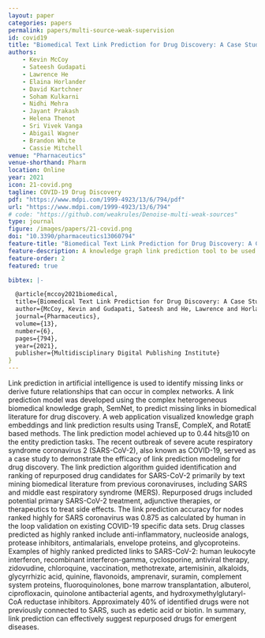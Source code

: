 ```yaml
---
layout: paper
categories: papers
permalink: papers/multi-source-weak-supervision
id: covid19
title: "Biomedical Text Link Prediction for Drug Discovery: A Case Study with COVID-19"
authors:
    - Kevin McCoy
    - Sateesh Gudapati
    - Lawrence He
    - Elaina Horlander
    - David Kartchner
    - Soham Kulkarni
    - Nidhi Mehra
    - Jayant Prakash
    - Helena Thenot
    - Sri Vivek Vanga
    - Abigail Wagner
    - Brandon White
    - Cassie Mitchell
venue: "Pharnaceutics"
venue-shorthand: Pharm
location: Online
year: 2021
icon: 21-covid.png
tagline: COVID-19 Drug Discovery 
pdf: "https://www.mdpi.com/1999-4923/13/6/794/pdf"
url: "https://www.mdpi.com/1999-4923/13/6/794"
# code: "https://github.com/weakrules/Denoise-multi-weak-sources"
type: journal
figure: /images/papers/21-covid.png
doi: "10.3390/pharmaceutics13060794"
feature-title: "Biomedical Text Link Prediction for Drug Discovery: A Case Study with COVID-19"
feature-description: A knowledge graph link prediction tool to be used for prediction of novel drugs for COVID-19
feature-order: 2
featured: true

bibtex: |-

  @article{mccoy2021biomedical,
  title={Biomedical Text Link Prediction for Drug Discovery: A Case Study with COVID-19},
  author={McCoy, Kevin and Gudapati, Sateesh and He, Lawrence and Horlander, Elaina and Kartchner, David and Kulkarni, Soham and Mehra, Nidhi and Prakash, Jayant and Thenot, Helena and Vanga, Sri Vivek and others},
  journal={Pharmaceutics},
  volume={13},
  number={6},
  pages={794},
  year={2021},
  publisher={Multidisciplinary Digital Publishing Institute}
}
---
```


Link prediction in artificial intelligence is used to identify missing links or derive future relationships that can occur in complex networks. A link prediction model was developed using the complex heterogeneous biomedical knowledge graph, SemNet, to predict missing links in biomedical literature for drug discovery. A web application visualized knowledge graph embeddings and link prediction results using TransE, CompleX, and RotatE based methods. The link prediction model achieved up to 0.44 hits@10 on the entity prediction tasks. The recent outbreak of severe acute respiratory syndrome coronavirus 2 (SARS-CoV-2), also known as COVID-19, served as a case study to demonstrate the efficacy of link prediction modeling for drug discovery. The link prediction algorithm guided identification and ranking of repurposed drug candidates for SARS-CoV-2 primarily by text mining biomedical literature from previous coronaviruses, including SARS and middle east respiratory syndrome (MERS). Repurposed drugs included potential primary SARS-CoV-2 treatment, adjunctive therapies, or therapeutics to treat side effects. The link prediction accuracy for nodes ranked highly for SARS coronavirus was 0.875 as calculated by human in the loop validation on existing COVID-19 specific data sets. Drug classes predicted as highly ranked include anti-inflammatory, nucleoside analogs, protease inhibitors, antimalarials, envelope proteins, and glycoproteins. Examples of highly ranked predicted links to SARS-CoV-2: human leukocyte interferon, recombinant interferon-gamma, cyclosporine, antiviral therapy, zidovudine, chloroquine, vaccination, methotrexate, artemisinin, alkaloids, glycyrrhizic acid, quinine, flavonoids, amprenavir, suramin, complement system proteins, fluoroquinolones, bone marrow transplantation, albuterol, ciprofloxacin, quinolone antibacterial agents, and hydroxymethylglutaryl-CoA reductase inhibitors. Approximately 40% of identified drugs were not previously connected to SARS, such as edetic acid or biotin. In summary, link prediction can effectively suggest repurposed drugs for emergent diseases.
